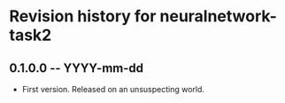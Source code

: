 # Revision history for neuralnetwork-task2

## 0.1.0.0 -- YYYY-mm-dd

* First version. Released on an unsuspecting world.
